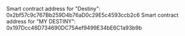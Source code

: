 Smart contract address for "Destiny": 0x2bf57c9c767Bb259D4b76aD0c29E5c4593ccb2c6
Smart contract address for "MY DESTINY": 0x197Dcc46D734690DC75Aef9499E34bE6C1a93b9b
